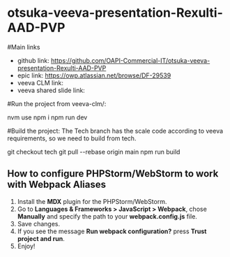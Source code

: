 # otsuka-veeva-presentation-Rexulti-AAD-PVP

#Main links
* github link: https://github.com/OAPI-Commercial-IT/otsuka-veeva-presentation-Rexulti-AAD-PVP
* epic link: https://owp.atlassian.net/browse/DF-29539
* veeva CLM link:
* veeva shared slide link:



#Run the project from veeva-clm/:

nvm use
npm i
npm run dev

#Build the project:
The Tech branch has the scale code according to veeva requirements, so we need to build from tech.

git checkout tech
git pull --rebase origin main
npm run build




## How to configure PHPStorm/WebStorm to work with Webpack Aliases

1. Install the **MDX** plugin for the PHPStorm/WebStorm.
2. Go to **Languages & Frameworks > JavaScript > Webpack**, chose **Manually** and specify the path to your **webpack.config.js** file.
3. Save changes.
4. If you see the message **Run webpack configuration?** press **Trust project and run**.
5. Enjoy!
